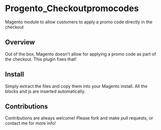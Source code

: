 Progento_Checkoutpromocodes
===============================

Magento module to allow customers to apply a promo code directly in the checkout

Overview
-----------
Out of the box, Magento doesn't allow for applying a promo code as part of the checkout. This plugin fixes that!

Install
--------
Simply extract the files and copy them into your Magento install. All the blocks and js are inserted automatically.

Contributions
-------------
Contributions are always welcome! Please fork and make pull requests, or contact me for more info!
